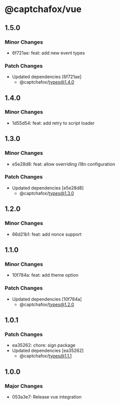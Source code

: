 # @captchafox/vue

## 1.5.0

### Minor Changes

- 6f721ae: feat: add new event types

### Patch Changes

- Updated dependencies [6f721ae]
  - @captchafox/types@1.4.0

## 1.4.0

### Minor Changes

- 1d55d54: feat: add retry to script loader

## 1.3.0

### Minor Changes

- e5e28d8: feat: allow overriding i18n configuration

### Patch Changes

- Updated dependencies [e5e28d8]
  - @captchafox/types@1.3.0

## 1.2.0

### Minor Changes

- 66d21b1: feat: add nonce support

## 1.1.0

### Minor Changes

- 10f784a: feat: add theme option

### Patch Changes

- Updated dependencies [10f784a]
  - @captchafox/types@1.2.0

## 1.0.1

### Patch Changes

- ea35262: chore: sign package
- Updated dependencies [ea35262]
  - @captchafox/types@1.1.1

## 1.0.0

### Major Changes

- 053a3e7: Release vue integration
